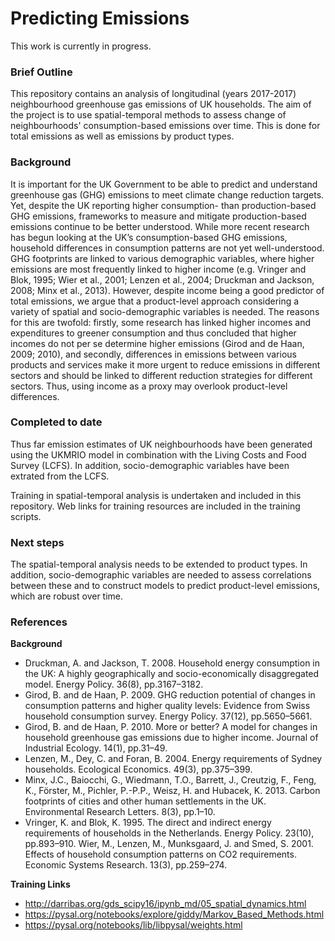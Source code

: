 # Predicting Emissions

This work is currently in progress. 


### Brief Outline

This repository contains an analysis of longitudinal (years 2017-2017) neighbourhood greenhouse gas emissions of UK households. The aim of the project is to use spatial-temporal methods to assess change of neighbourhoods' consumption-based emissions over time. This is done for total emissions as well as emissions by product types. 

### Background

It is important for the UK Government to be able to predict and understand greenhouse gas (GHG) emissions to meet climate change reduction targets. Yet, despite the UK reporting higher consumption- than production-based GHG emissions, frameworks to measure and mitigate production-based emissions continue to be better understood. While more recent research has begun looking at the UK’s consumption-based GHG emissions, household differences in consumption patterns are not yet well-understood. GHG footprints are linked to various demographic variables, where higher emissions are most frequently linked to higher income (e.g. Vringer and Blok, 1995; Wier et al., 2001; Lenzen et al., 2004; Druckman and Jackson, 2008; Minx et al., 2013). However, despite income being a good predictor of total emissions, we argue that a product-level approach considering a variety of spatial and socio-demographic variables is needed. The reasons for this are twofold: firstly, some research has linked higher incomes and expenditures to greener consumption and thus concluded that higher incomes do not per se determine higher emissions (Girod and de Haan, 2009; 2010), and secondly, differences in emissions between various products and services make it more urgent to reduce emissions in different sectors and should be linked to different reduction strategies for different sectors. Thus, using income as a proxy may overlook product-level differences. 

### Completed to date
Thus far emission estimates of UK neighbourhoods have been generated using the UKMRIO model in combination with the Living Costs and Food Survey (LCFS). In addition, socio-demographic variables have been extrated from the LCFS. 

Training in spatial-temporal analysis is undertaken and included in this repository. Web links for training resources are included in the training scripts.

### Next steps
The spatial-temporal analysis needs to be extended to product types. In addition, socio-demographic variables are needed to assess correlations between these and to construct models to predict product-level emissions, which are robust over time. 

### References
__Background__
- Druckman, A. and Jackson, T. 2008. Household energy consumption in the UK: A highly geographically and socio-economically disaggregated model. Energy Policy. 36(8), pp.3167–3182.
- Girod, B. and de Haan, P. 2009. GHG reduction potential of changes in consumption patterns and higher quality levels: Evidence from Swiss household consumption survey. Energy Policy. 37(12), pp.5650–5661.
- Girod, B. and de Haan, P. 2010. More or better? A model for changes in household greenhouse gas emissions due to higher income. Journal of Industrial Ecology. 14(1), pp.31–49.
- Lenzen, M., Dey, C. and Foran, B. 2004. Energy requirements of Sydney households. Ecological Economics. 49(3), pp.375–399.
- Minx, J.C., Baiocchi, G., Wiedmann, T.O., Barrett, J., Creutzig, F., Feng, K., Förster, M., Pichler, P.-P.P., Weisz, H. and Hubacek, K. 2013. Carbon footprints of cities and other human settlements in the UK. Environmental Research Letters. 8(3), pp.1–10.
- Vringer, K. and Blok, K. 1995. The direct and indirect energy requirements of households in the Netherlands. Energy Policy. 23(10), pp.893–910.
Wier, M., Lenzen, M., Munksgaard, J. and Smed, S. 2001. Effects of household consumption patterns on CO2 requirements. Economic Systems Research. 13(3), pp.259–274.



__Training Links__
- http://darribas.org/gds_scipy16/ipynb_md/05_spatial_dynamics.html
- https://pysal.org/notebooks/explore/giddy/Markov_Based_Methods.html
- https://pysal.org/notebooks/lib/libpysal/weights.html

